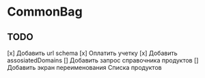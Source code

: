 #  CommonBag

## TODO
[x] Добавить url schema 
[x] Оплатить учетку
[x] Добавить assosiatedDomains
[] Добавить запрос справочника продуктов
[] Добавить экран переименования Списка продуктов
